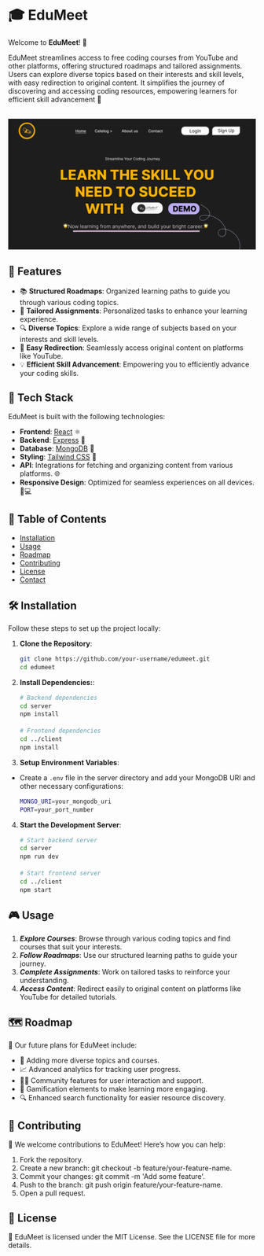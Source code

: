 # 🎓 EduMeet

Welcome to **EduMeet**! 🎉

EduMeet streamlines access to free coding courses from YouTube and other platforms, offering structured roadmaps and tailored assignments. Users can explore diverse topics based on their interests and skill levels, with easy redirection to original content. It simplifies the journey of discovering and accessing coding resources, empowering learners for efficient skill advancement 🚀

<div align="center">
  <br />
      <img src="https://github.com/Taniya23Y/EduMeet/blob/main/public/Banner.png" alt="banner Image">
    </a>
  <br />
</div>

## 🌟 Features

- 📚 **Structured Roadmaps**: Organized learning paths to guide you through various coding topics.
- 📝 **Tailored Assignments**: Personalized tasks to enhance your learning experience.
- 🔍 **Diverse Topics**: Explore a wide range of subjects based on your interests and skill levels.
- 🔗 **Easy Redirection**: Seamlessly access original content on platforms like YouTube.
- 💡 **Efficient Skill Advancement**: Empowering you to efficiently advance your coding skills.

## 🚀 Tech Stack

EduMeet is built with the following technologies:

- **Frontend**: [React](https://reactjs.org/) ⚛️
- **Backend**: [Express](https://expressjs.com/) 🚂
- **Database**: [MongoDB](https://www.mongodb.com/) 🍃
- **Styling**: [Tailwind CSS](https://tailwindcss.com/) 🎨
- **API**: Integrations for fetching and organizing content from various platforms. 🌐
- **Responsive Design**: Optimized for seamless experiences on all devices. 📱💻

## 📑 Table of Contents

- [Installation](#-installation)
- [Usage](#-usage)
- [Roadmap](#-roadmap)
- [Contributing](#-contributing)
- [License](#-license)
- [Contact](#-contact)

## 🛠️ Installation

Follow these steps to set up the project locally:

1. **Clone the Repository**:
   ```bash
   git clone https://github.com/your-username/edumeet.git
   cd edumeet
   ```
2. **Install Dependencies:**:

   ```bash
   # Backend dependencies
   cd server
   npm install

   # Frontend dependencies
   cd ../client
   npm install
   ```

3. **Setup Environment Variables**:

- Create a `.env` file in the server directory and add your MongoDB URI and other necessary configurations:
  ```bash
  MONGO_URI=your_mongodb_uri
  PORT=your_port_number
  ```

4. **Start the Development Server**:

   ```bash
   # Start backend server
   cd server
   npm run dev

   # Start frontend server
   cd ../client
   npm start
   ```

## 🎮 Usage

1. **_Explore Courses_**: Browse through various coding topics and find courses that suit your interests.
2. **_Follow Roadmaps_**: Use our structured learning paths to guide your journey.
3. **_Complete Assignments_**: Work on tailored tasks to reinforce your understanding.
4. **_Access Content_**: Redirect easily to original content on platforms like YouTube for detailed tutorials.

## 🗺️ Roadmap

🔹 Our future plans for EduMeet include:

- 🌟 Adding more diverse topics and courses.
- 📈 Advanced analytics for tracking user progress.
- 🧑‍💻 Community features for user interaction and support.
- 🏅 Gamification elements to make learning more engaging.
- 🔍 Enhanced search functionality for easier resource discovery.

## 🤝 Contributing

🔹 We welcome contributions to EduMeet! Here’s how you can help:

1. Fork the repository.
2. Create a new branch: git checkout -b feature/your-feature-name.
3. Commit your changes: git commit -m 'Add some feature'.
4. Push to the branch: git push origin feature/your-feature-name.
5. Open a pull request.

## 📝 License

🔹 EduMeet is licensed under the MIT License. See the LICENSE file for more details.
